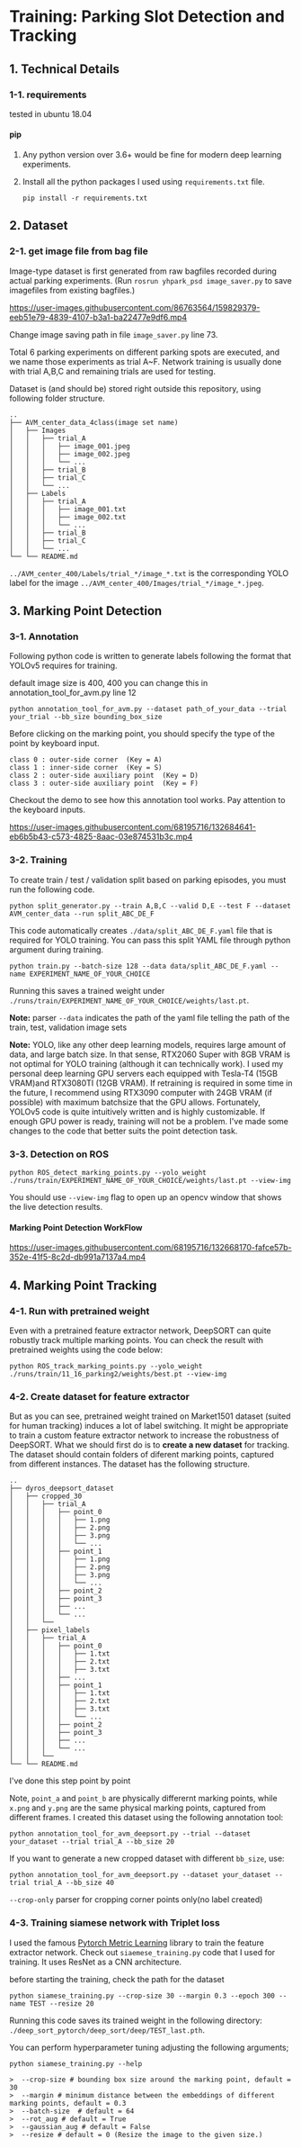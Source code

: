 
# Training: Parking Slot Detection and Tracking

## 1. Technical Details

### 1-1. requirements

tested in ubuntu 18.04

#### pip

1. Any python version over 3.6+ would be fine for modern deep learning experiments.

2. Install all the python packages I used using ```requirements.txt``` file.

   ```
   pip install -r requirements.txt
   ```


## 2. Dataset

### 2-1. get image file from bag file

Image-type dataset is first generated from raw bagfiles recorded during actual parking experiments. (Run ``rosrun yhpark_psd image_saver.py`` to save imagefiles from existing bagfiles.)



https://user-images.githubusercontent.com/86763564/159829379-eeb51e79-4839-4107-b3a1-ba22477e9df6.mp4



Change image saving path in file ``image_saver.py`` line 73.

Total 6 parking experiments on different parking spots are executed, and we name those experiments as trial A~F. Network training is usually done with trial A,B,C and remaining trials are used for testing. 

Dataset is (and should be) stored right outside this repository, using following folder structure. 

```
..
├── AVM_center_data_4class(image set name)             
│   ├── Images
│   │   ├── trial_A
│   │   │   ├── image_001.jpeg
│   │   │   ├── image_002.jpeg
│   │   │   └── ...
│   │   ├── trial_B
│   │   ├── trial_C
│   │   └── ...
│   ├── Labels
│   │   ├── trial_A
│   │   │   ├── image_001.txt
│   │   │   ├── image_002.txt
│   │   │   └── ...
│   │   ├── trial_B
│   │   ├── trial_C
│   │   └── ...
└── └── README.md

```
``../AVM_center_400/Labels/trial_*/image_*.txt`` is the corresponding YOLO label for the image  ``../AVM_center_400/Images/trial_*/image_*.jpeg``.


## 3. Marking Point Detection

### 3-1. Annotation 

Following python code is written to generate labels following the format that YOLOv5 requires for training. 

default image size is 400, 400 you can change this in annotation_tool_for_avm.py line 12

```
python annotation_tool_for_avm.py --dataset path_of_your_data --trial your_trial --bb_size bounding_box_size
```
Before clicking on the marking point, you should specify the type of the point by keyboard input. 

```
class 0 : outer-side corner  (Key = A)
class 1 : inner-side corner  (Key = S)
class 2 : outer-side auxiliary point  (Key = D)
class 3 : outer-side auxiliary point  (Key = F)
```

Checkout the demo to see how this annotation tool works. Pay attention to the keyboard inputs. 



https://user-images.githubusercontent.com/68195716/132684641-eb6b5b43-c573-4825-8aac-03e874531b3c.mp4




### 3-2. Training

To create train / test / validation split based on parking episodes, you must run the following code. 

```
python split_generator.py --train A,B,C --valid D,E --test F --dataset AVM_center_data --run split_ABC_DE_F
```

This code automatically creates ```./data/split_ABC_DE_F.yaml``` file that is required for YOLO training. You can pass this split YAML file through python argument during training. 

```
python train.py --batch-size 128 --data data/split_ABC_DE_F.yaml --name EXPERIMENT_NAME_OF_YOUR_CHOICE
```

Running this saves a trained weight under ```./runs/train/EXPERIMENT_NAME_OF_YOUR_CHOICE/weights/last.pt```.

**Note:** parser ``--data`` indicates the path of the yaml file telling the path of the train, test, validation image sets

**Note:** YOLO, like any other deep learning models, requires large amount of data, and large batch size. In that sense, RTX2060 Super with 8GB VRAM is not optimal for YOLO training (although it can technically work). I used my personal deep learning GPU servers each equipped with Tesla-T4 (15GB VRAM)and RTX3080TI (12GB VRAM). If retraining is required in some time in the future, I recommend using RTX3090 computer with 24GB VRAM (if possible) with maximum batchsize that the GPU allows. Fortunately, YOLOv5 code is quite intuitively written and is highly customizable. If enough GPU power is ready, training will not be a problem. I've made some changes to the code that better suits the point detection task. 


### 3-3. Detection on ROS

```
python ROS_detect_marking_points.py --yolo_weight ./runs/train/EXPERIMENT_NAME_OF_YOUR_CHOICE/weights/last.pt --view-img
```

You should use ```--view-img``` flag to open up an opencv window that shows the live detection results. 

#### Marking Point Detection WorkFlow


https://user-images.githubusercontent.com/68195716/132668170-fafce57b-352e-41f5-8c2d-db991a7137a4.mp4



## 4. Marking Point Tracking

### 4-1. Run with pretrained weight

Even with a pretrained feature extractor network, DeepSORT can quite robustly track multiple marking points. You can check the result with pretrained weights using the code below:

```
python ROS_track_marking_points.py --yolo_weight ./runs/train/11_16_parking2/weights/best.pt --view-img
```

### 4-2. Create dataset for feature extractor

But as you can see, pretrained weight trained on Market1501 dataset (suited for human tracking) induces a lot of label switching. It might be appropriate to train a custom feature extractor network to increase the robustness of DeepSORT. What we should first do is to **create a new dataset** for tracking. The dataset should contain folders of diferent marking points, captured from different instances. The dataset has the following structure. 

```
..
├── dyros_deepsort_dataset           
│   ├── cropped_30
│   │   ├── trial_A
│   │   │   ├── point_0
│   │   │   │   ├── 1.png
│   │   │   │   ├── 2.png
│   │   │   │   ├── 3.png
│   │   │   │   └── ...
│   │   │   ├── point_1
│   │   │   │   ├── 1.png
│   │   │   │   ├── 2.png
│   │   │   │   ├── 3.png
│   │   │   │   └── ...
│   │   │   ├── point_2
│   │   │   ├── point_3
│   │   │   ├── ...
│   │   │   └── ...
│   │   └──
│   ├── pixel_labels
│   │   ├── trial_A
│   │   │   ├── point_0
│   │   │   │   ├── 1.txt
│   │   │   │   ├── 2.txt
│   │   │   │   ├── 3.txt
│   │   │   ├── ...
│   │   │   ├── point_1
│   │   │   │   ├── 1.txt
│   │   │   │   ├── 2.txt
│   │   │   │   ├── 3.txt
│   │   │   │   └── ...
│   │   │   ├── point_2
│   │   │   ├── point_3
│   │   │   ├── ...
│   │   │   └── ...
│   │   └──
└── └── README.md
```

I've done this step point by point

Note, ```point_a``` and ```point_b``` are physically differernt marking points, while ```x.png``` and ```y.png``` are the same physical marking points, captured from different frames. I created this dataset using the following annotation tool:

```
python annotation_tool_for_avm_deepsort.py --trial --dataset your_dataset --trial trial_A --bb_size 20
```

If you want to generate a new cropped dataset with different ```bb_size```, use:

```
python annotation_tool_for_avm_deepsort.py --dataset your_dataset --trial trial_A --bb_size 40
```
``--crop-only`` parser for cropping corner points only(no label created)

### 4-3. Training siamese network with Triplet loss

I used the famous [Pytorch Metric Learning](https://github.com/KevinMusgrave/pytorch-metric-learning) library to train the feature extractor network.  Check out ```siaemese_training.py``` code that I used for training. It uses ResNet as a CNN architecture. 

before starting the training, check the path for the dataset 

```
python siamese_training.py --crop-size 30 --margin 0.3 --epoch 300 --name TEST --resize 20
```

Running this code saves its trained weight in the following directory: ```./deep_sort_pytorch/deep_sort/deep/TEST_last.pth```.

You can perform hyperparameter tuning adjusting the following arguments; 

```
python siamese_training.py --help

>  --crop-size # bounding box size around the marking point, default = 30
>  --margin # minimum distance between the embeddings of different marking points, default = 0.3
>  --batch-size  # default = 64
>  --rot_aug # default = True
>  --gaussian_aug # default = False
>  --resize # default = 0 (Resize the image to the given size.)
```
